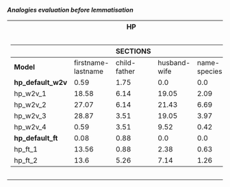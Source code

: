 ***Analogies evaluation before lemmatisation***
<table>
<tr><th>HP</th><th>ASOIF</th></tr>
<tr><td>

|                        |         |   **SECTIONS**     |         |        |         |        
|---------------------------------|---------|--------|---------|--------|----------|
|**Model**| firstname-lastname|child-father | husband-wife|name-species|**total**|
| **hp_default_w2v**                  |  0.59   |  1.75  |  0.0    |  0.0   |  0.42    | 
| hp_w2v_1                        |  18.58  |  6.14  |  19.05  |  2.09  |  13.4    |
| hp_w2v_2                        |  27.07  |  6.14  |  21.43  |  6.69  |  20.34   |
| hp_w2v_3                        |  28.87  |  3.51  |  19.05  |  3.97  |  19.87   |
| hp_w2v_4                        |  0.59   |  3.51  |  9.52   |  0.42  |  0.68    | 
| **hp_default_ft**                   |  0.08   |  0.88  |  0.0    |  0.0   |  0.08    |
| hp_ft_1                         |  13.56  |  0.88  |  2.38   |  0.63  |  8.57    |
| hp_ft_2                         |  13.6   |  5.26  |  7.14   |  1.26  |  8.83 |
</td><td>

|                        |         |   **SECTIONS**     |         |        |         |       | 
|---------------------------------|---------|--------|---------|------------------|----------|----------|
|**Model**| firstname-lastname|child-father | husband-wife|geo-name-location|houses-seats|**total**|
| **asoif_default_w2v**               |  0.44   |  1.97  |  5.0    |  0.0   |  0.0     |  0.57    | 
| asoif_w2v_1                     |  19.78  |  2.63  |  5.0    |  0.0   |  20.0    |  17.61   | 
| asoif_w2v_2                     |  27.58  |  4.61  |  15.0   |  0.0   |  20.0    |  24.56   | 
| asoif_w2v_3                     |  28.46  |  1.97  |  15.0   |  0.0   |  13.33   |  25.1    | 
| asoif_w2v_4                     |  0.4    |  3.29  |  0.0    |  0.0   |  0.0     |  0.57    | 
| **asoif_default_ft**                |  0.35   |  1.97  |  0.0    |  0.0   |  0.0     |  0.42    | 
| asoif_ft_1                      |  12.33  |  3.95  |  5.0    |  0.0   |  3.33    |  11.04   | 
| asoif_ft_2                      |  13.48  |  3.29  |  0.0    |  0.0   |  13.33   |  12.07   |

</td></tr> </table>  
